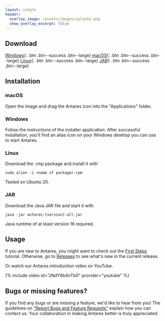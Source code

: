 ```yaml
---
layout: single
header:
  overlay_image: /assets/images/splash2.png
  show_overlay_excerpt: false
---
```


## Download

[Windows](https://github.com/flandreas/antares/releases/download/v1.20.0/Antares-1.20.0.msi){: .btn .btn--success .btn--large}
[macOS](https://github.com/flandreas/antares/releases/download/v1.20.0/Antares-1.20.0.dmg){: .btn .btn--success .btn--large}
[Linux](https://github.com/flandreas/antares/releases/download/v1.20.0/antares-1.20.0-1.x86_64.rpm){: .btn .btn--success .btn--large}
[JAR](https://github.com/flandreas/antares/releases/download/v1.20.0/antares-1.20.0.jar){: .btn .btn--success .btn--large}

## Installation

### macOS

Open the image and drag the Antares icon into the "Applications" folder.

### Windows

Follow the instructions of the installer application. After successful installation, you'll find an alias icon on your Windows desktop you can use to start Antares.

### Linux

Download the .rmp package and install it with

`sudo alien -i <name of package>.rpm`

Tested on Ubuntu 20.

### JAR

Download the Java JAR file and start it with

`java -jar antares-[version]-all.jar`

Java runtime of at least version 16 required. 

## Usage

If you are new to Antares, you might want to check out the [First Steps](/user-manual/english/first-steps/first-steps) tutorial. Otherwise, go to [Releases](/docs/releases/releases/) to see what's new in the current release.

Or watch our Antares introduction video on YouTube.

{% include video id="JNdY6b4nTb0" provider="youtube" %}

## Bugs or missing features?

If you find any bugs or are missing a feature, we'd like to hear from you! The guidelines on ["Report Bugs and Feature Requests"](/docs/issues/) explain how you can contact us. Your collaboration in making Antares better is truly appreciated.
